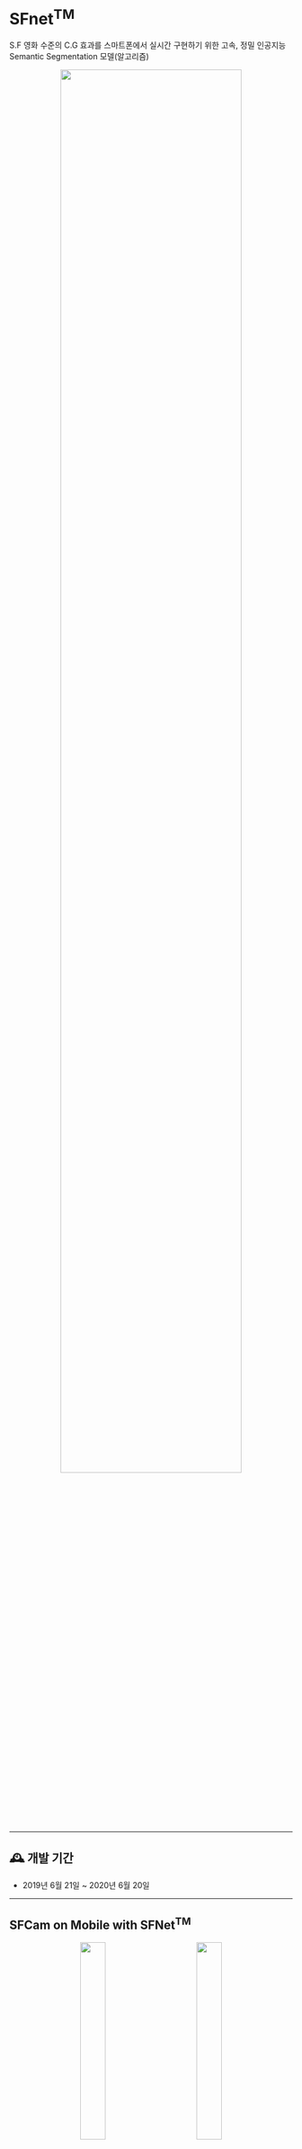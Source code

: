 # SFnet<sup>TM</sup>

S.F 영화 수준의 C.G 효과를 스마트폰에서 실시간 구현하기 위한 고속, 정밀 인공지능 Semantic Segmentation 모델(알고리즘)

<div align="center">
<img width="80%" src="https://github.com/iSPD/SFnet/blob/main/images/SFCamIntro.png"/>
</div>

---

## 🕰️ **개발 기간**

- 2019년 6월 21일 ~ 2020년 6월 20일

---

## SFCam on Mobile with SFNet<sup>TM</sup>

<div align="center">
<img width="30%" src="https://github.com/iSPD/SFnet/blob/main/images/backCamera.gif"/>    <img width="30%" src="https://github.com/iSPD/SFnet/blob/main/images/frontCamera27.gif"/>
</div>

---

## 제품 성능

<div align="center">
<img width="45%" src="https://github.com/iSPD/SFnet/blob/main/images/%EC%8B%9C%ED%97%98%EC%84%B1%EC%A0%81%EC%84%9C1.png"/> <img width="45%" src="https://github.com/iSPD/SFnet/blob/main/images/%EC%8B%9C%ED%97%98%EC%84%B1%EC%A0%81%EC%84%9C12.png"/>
</div>

---

## S/C Depth Extraction(단안 카메라 심도 추출)

<div align="center">
<img width="28%" src="https://github.com/iSPD/SFnet/blob/main/images/DepthObje.png"/>    <img width="46%" src="https://github.com/iSPD/SFnet/blob/main/images/DepthPersons.jpg"/>
</div>

- <b>SFNet<sup>TM</sup></b>에서는 양안 카메라 없이 아래와 같은 알고리즘을 이용하여 Depth Map 추출

- 특허등록 기술 : **심도 예측을 이용한 단안카메라 用 아웃포커스 장치 및 방법** 2018.11.15 (10-2018-0140751)

- OpenCV WaterShed사용(**C++**)

- 카메라 실시간(Preview) 화면에 Outer 임의로 설정

- Outer내 다수의 Marker를 배열

- 다수의 Regional Segmentation 생성

- Depth Map 생성

- 가장 많이 겹친 부분을 피사체로 인식. 심도레벨 : 0(최대로 겹칩) ~ 9(겹치는 부분 없음). 총 10레벨 중 높을 수록 심도가 깊음.

<div align="center">
<img width="100%" src="https://github.com/iSPD/SFnet/blob/main/images/%EC%8B%AC%EB%8F%84%EC%98%88%EC%A0%9C.png"/> 
</div>

---

## Motion Recognition

<div align="center">
<img width="55%" src="https://github.com/iSPD/SFnet/blob/main/images/mediapipe.gif"/>
</div>

- 구글에서 제공하는 AI Framework인 [MediaPipe](https://github.com/google/mediapipe)에서 Motion Recognition 사용

- <b>SFNet<sup>TM</sup></b>에서는 사람 영역 검출을 위해 사용되며, Semantic Segmentation만으로는 손이나 팔 등을 인식하는데 한계가 있어 사용됨.

- MediaPipe에서는 다양한 비전 AI기능을 파이프라인 형태로 손쉽게 사용할 수 있도록 프레임워크를 제공. 인체를 대상으로 하는 Detect(인식)에 대해서 얼굴인식, 포즈, 객체감지, 모션트레킹 등 다양한 형태의 기능과 모델을 제공함. python등 다양한 언어을 지원하며, <b>SFNet<sup>TM</sup></b>에서는 C++코드를 사용하며, <b>OpenGL ES2.0(Shader)</b>과 연결해서 사용

---
      
### 인물 영역 인식 (with Advanced Semantic-Segmentation)

<b>SFNet<sup>TM</sup></b> 은 semantic segmentation을 최적으로 수행하기 위해 DeepLab V3+ 모델에 Quantization, Output Resizing 을 적용한 후 아래 특허기술을 결합하여 고성능 semantic segmentation을 구현하였다.

  #### 개발환경

  ```
  - TensorFlow-Lite   
  - openCV 4.0.x
  ```
    
  #### Tensorflow-lite Build on Android
  
  ``` bash
  $ cd /home/android-sdk
  $ sdkmanager "platform-tools" "platforms;android-28"
  $ Sdkmanager “build-tools;28.0.3”
  $ bazel build --cxxopt='--std=c++11' -c opt --incompatible_remove_native_http_archive=false --fat_apk_cpu=arm64-v8a,armeabi-v7a //tensorflow/contrib/lite/java:tensorflow-lite

  ```
    
  #### Model Optimization
  
  See &rarr; https://www.tensorflow.org/lite/performance/post_training_quantization
    
  #### 인물 세그멘테이션 정확도 향상 특허기술
  
  Semantic Segmentation을 이용한 인물 또는 사물 영역 분할 &rarr; 분할된 영역의 Scale-Down을 통한 Marker 생성 &rarr; 분할된 영역의 Scale-Up을 통한 Outer 생성 &rarr; Re-Segmentation을 위한 Marker와 Outer의 배치 &rarr; Marker 와 Outer 사이의 영역을 Re-Segmentation 하여 정확도를 향상.

  <div align="center">
  <img width="45%" src="https://github.com/iSPD/SFnet/blob/main/images/re-segmentation_1.JPG">  <img width="45%" src="https://github.com/iSPD/SFnet/blob/main/images/re-segmentation_2.JPG">
  </div>
  
  #### 속도 개선 특허기술
  
  다중 모델을 혼용하여 인공지능 Semantic Segmentation 모델의 속도, 정확도 개선

  - 다중 모델 병합 = 고속/저정확도 모델 + 저속/고정확도 모델

  - 피사체 움직임 감지 &rarr; 고속/저정확도 모델 사용, 피사체 움직임 미감지 &rarr; 저속/고정확도 모델 사용 
    
  <div align="center">
  <img width="45%" src="https://github.com/iSPD/SFnet/blob/main/images/speed_improved.JPG"> <img width="45%" src="https://github.com/iSPD/SFnet/blob/main/images/speed_improved2.JPG">
  </div>

---

## Filter Effect Using OpenGL ES2.0 Shader

  - `Cartoon Filter` : 인물 또는 배경의 만화 효과.  GL Shader 기반 Cartoon Effect 로써 bilateral blur filter를 가로, 세로로 단독 1회씩 적용 후, blur factor를 fixed value 화 하여 rendering 속도를 높임 (55msec/frame).
  
  - `Studio Effect` : 인물과 배경이미지 합성 효과. 인물/배경 합성 시, edge 처리를 위한 GL Shader 기반 Feathering 개발. lerp blur filter를 이진화된 세그멘테이션 영역에 적용 후 세그멘테이션 인물에 fragment shader 합성.
  
  - `Beauty Filter` : 화사한 피부 효과
  
  - `OutFocus Effect` : 인물/사물의 배경을 흐릿하게 표현
  
  - `HightLight Effect` : 인물/사물의 배경을 어둡게 표현. 아이폰의 카메라 기능 중 무대조명 효과.  
  
  - Code Example (Beauty Filter)
    ``` JAVA
    public static final String SOURCE_DRAW_FS_BEAUTIFY_FILTER = "" +
            "#extension GL_OES_EGL_image_external : require\n" +
            "precision mediump float;\n" +
            "uniform samplerExternalOES sTexture;\n" +
            "uniform sampler2D sMaskTexture;\n" +
            "uniform sampler2D sGammaTexture;\n" +
            "uniform vec2 imageStep;\n" +
            "uniform float intensity;\n" +
            "uniform int uUseCartoon;\n" +
            "varying vec2 vTexCoord;\n" +

            "vec4 black_edge_effect(vec2 coord, vec4 color) {\n" +
            "      vec4 effect;\n" +
            "      float bk_rate = 1.0;\n" +

            "      effect.r = texture2D(sGammaTexture, vec2(color.r, 0.0)).r * bk_rate;\n" +
            "      effect.g = texture2D(sGammaTexture, vec2(color.g, 0.0)).g * bk_rate;\n" +
            "      effect.b = texture2D(sGammaTexture, vec2(color.b, 0.0)).b * bk_rate;\n" +
            "      effect.a = color.a;\n" +
            "      return effect;\n" +
            "}\n" +

            "void main()\n" +
            "{\n" +
            ...
    ```
    
## 객체 인식 방법 Using Object Detection

<div align="center">
<img width="30%" src="https://github.com/iSPD/SFnet/blob/main/images/obj.gif"/>    <img width="42%" src="https://github.com/iSPD/SFnet/blob/main/images/DepthObje2.png"/>
</div>

- <b>SFNet<sup>TM</sup></b>에서는 아래와 같은 알고리즘을 이용하여 피사체 자동추적

- 특허등록 기술 : **Object Detection의 피사체 자동추적 인식을 통한 심도효과 및 배경처리 방법** 2018.11.15 (10-2018-0140752)

- Object Detection으로 다수의 피사체 인식

- 각 파사체를 표기하는 외곽 박스의 면적 분석

- 각 피사체와 화면 중심 간의 거리 분석

- 각 피사체의 심도(원근) 분석

- Size, 중심과의 Distance, depth의 정보를 이용하여 최종 피사체 선택

---

## SFNet 기술 개발 개요

### 사용모델
- [ssd_mobilenet_v2_quantized_coco](https://github.com/tensorflow/models/blob/master/research/object_detection/g3doc/tf1_detection_zoo.md#:~:text=ssd_mobilenet_v2_quantized_coco)

- [MobileNet-v3](https://github.com/tensorflow/models/blob/master/research/deeplab/g3doc/model_zoo.md)

### 개발 언어
- Java

- C, C++

### 사용 라이브러리
```
- Tensorflow-Lite android

- OpenCV 4.0.x android sdk

- OpenGLES 2.0(Shader)
```
### 기술 내용

<img width="90%" src="https://github.com/iSPD/SFnet/blob/main/images/ObjectDetections.png"/>

- 물체의 경우 : Android preview callback buffer를 이용하여 Preview Data를 Object Detection Model에서 Inference(Minimum Confidence Rate : 0)하여 모든 객체 위치 검출.

- 사람의 경우 : Android preview callback buffer를 이용하여 Preview Data를 Semantic Segmentation Model에서 Inference하여 사람 영역 검출하고 MediaPipe의 [Motion RecognitionMotion Recognition](https://github.com/iSPD/SFnet#motion-recognition)를 이용하여 사람 Skeleton 검출

- Preview Data와 Object Detection 및 Semantic Segmentation, Motion Recognition에서 검출된 객체 위치 및 사람 영역을 이용하여 Jni(Java대비 속도 이슈 때문에 사용)에서 OpenCV를 이용하여 Target 객체 분석하여 정보 추출.

- [**S/C Depth Extraction(단안 카메라 심도 추출)**](https://github.com/iSPD/SFnet#sc-depth-extraction%EB%8B%A8%EC%95%88-%EC%B9%B4%EB%A9%94%EB%9D%BC-%EC%8B%AC%EB%8F%84-%EC%B6%94%EC%B6%9C) 기술에 의해 Depth를 추출하여 Depth Mask 생성

- Android Camera Preview를 OpenCV에서 분석한 Depth 정보로 이용하여, OpenGLES 2.0의 SurfaceTexture를 통해 Shader에 각종 Filter를 적용 후 화면에 그려줌.

- Shader에는 Depth Mask를 이용하여 [**Filter Effect Using OpenGL ES2.0 Shader**](https://github.com/iSPD/SFnet#filter-effect-using-opengl-es20-shader)에 기술 된 필터 및 효과 적용

---
## LICENSE
- [MIT](https://github.com/iSPD/SFnet/blob/main/LICENSE.md)

---

## 사용 방법
- Contact : ispd_daniel@outlook.kr(김경훈), ispd_sally@outlook.kr(정영선)  

---
## 문의 사항
- (주)iSPD 정한별 대표
- ispd_paul@outlook.kr
- 010-9930-1791
